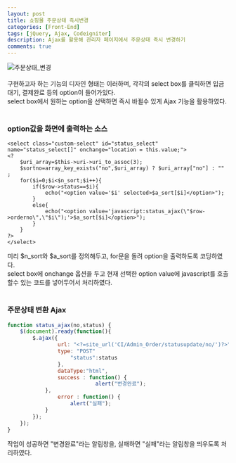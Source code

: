 ```yaml
---
layout: post
title: 쇼핑몰 주문상태 즉시변경
categories: [Front-End]
tags: [jQuery, Ajax, Codeigniter]
description: Ajax를 활용해 관리자 페이지에서 주문상태 즉시 변경하기
comments: true
---
```


![주문상태_변경](https://user-images.githubusercontent.com/36055500/54458856-56ed9780-47a8-11e9-870e-d8348fb93f57.jpg)  
<br>
구현하고자 하는 기능의 디자인 형태는 이러하며, 각각의 select box를 클릭하면 입금대기, 결제완료 등의 option이 들어가있다.  
select box에서 원하는 option을 선택하면 즉시 바뀔수 있게 Ajax 기능을 활용하였다.  
<br>
### option값을 화면에 출력하는 소스
~~~
<select class="custom-select" id="status_select" name="status_select[]" onchange="location = this.value;">
<?
	$uri_array=$this->uri->uri_to_assoc(3);
	$sortno=array_key_exists("no",$uri_array) ? $uri_array["no"] : "" ;
	for($i=0;$i<$n_sort;$i++){ 
		if($row->status==$i){
			echo("<option value='$i' selected>$a_sort[$i]</option>");
		}
		else{
			echo("<option value='javascript:status_ajax(\"$row->orderno\",\"$i\");'>$a_sort[$i]</option>");
		}
	}
?>
</select>
~~~  
미리 $n_sort와 $a_sort를 정의해두고, for문을 돌려 option을 출력하도록 코딩하였다.  
select box에 onchange 옵션을 두고 현재 선택한 option value에 javascript를 호출할수 있는 코드를 넣어두어서 처리하였다.  
<br>
### 주문상태 변환 Ajax
~~~javascript
function status_ajax(no,status) {
	$(document).ready(function(){
		$.ajax({					
				url: "<?=site_url('CI/Admin_Order/statusupdate/no/')?>" + no,
				type: "POST"
					"status":status
				},
				dataType:"html",
				success : function() {
							alert("변경완료");
			},
				error : function() {
					alert("실패");
			}
		});
	});
}
~~~  
작업이 성공하면 "변경완료"라는 알림창을, 실패하면 "실패"라는 알림창을 띄우도록 처리하였다.
